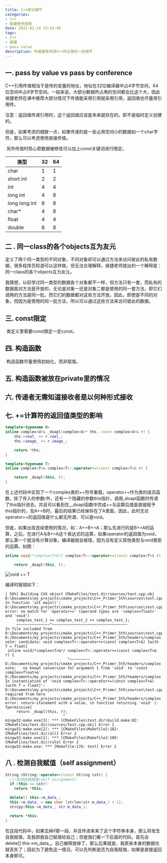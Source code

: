 ```yaml
---
title: C++部分细节
categories: 
- C++
- 侯捷老师视频
date: 2021-01-24 23:24:49
tags: 
- C++
- 侯捷
- pass value
description: 听侯捷老师讲C++时记录的一些细节
---
```


## 一. pass by value vs pass by conference

​		C++引用传值相当于是传的变量的地址，地址在32位编译器中占4字节空间，64位空间中占8字节空间。一般来说，大部分数据所占用的空间都会比这个大，因此侯捷老师在课中推荐大部分情况下传值能采用引用就采用引用，返回值也尽量用引用传。

​	注意：返回值传递引用时，这个返回值应该是本来就存在的，即不是临时定义创建的。	

​	但是，如果考虑的细致一点，如果传递的是一些占用空间小的数据如一个char字符，那么可以考虑使用直接传值。

​		另外传值时担心原数据被修改可以加上const关键词进行限定。

| 类型          | 32  | 64  |
| ------------- | --- | --- |
| char          | 1   | 1   |
| short int     | 2   | 2   |
| int           | 4   | 4   |
| long int      | 4   | 8   |
| long long int | 8   | 8   |
| char*         | 4   | 8   |
| float         | 4   | 4   |
| double        | 8   | 8   |





## 二 . 同一class的各个objects互为友元

​		定义了两个同一类型的不同对象，不同对象却可以通过方法来访问彼此的私有数据，很多程序员知道可以这样做，但无法合理解释，侯捷老师提出的一个解释是：同一class的各个objects互为友元。

​		我猜想，以前学过同一类型的数据各个对象都不一样，但方法只有一套，而私有的数据面对方法是开放的，无论是对象一还是对象二都是使用的同一套方法，即它们调用的方法是同一批，而它们的数据都对这些方法开放。因此，即使是不同的对象，但因为是使用的同一批方法，所以可以通过这些方法来访问彼此的数据。



## 三. const限定

​		类定义里需要const限定一定const。



## 四. 构造函数

​		构造函数尽量使用初始化，而非赋值。



## 五.  构造函数被放在private里的情况



## 六. 传递者无需知道接收者是以何种形式接收



## 七. +=计算符的返回值类型的影响

```c++
template<typename U>
inline complex<U>& _doapl(complex<U>* ths, const complex<U>& r) {
    ths->real_ += r.real_;
    ths->image_ += r.image_;

    return *ths;
}

template<typename T>
inline complex<T>& complex<T>::operator+=(const complex<T>& r) {

    return _doapl(this, r);
}
```

​		在上述代码中实现了一个complex类的+=符号重载，operator+=作为类的成员函数，除了传入的参数r外，还有一个隐藏的参数this指针，调用_doapl函数时传递了this指针进去。并且可以看到在__doapl函数中完成+=与运算后值是直接赋予this指针的，及A+=B时，最后的结果已经保存在了A里面，因此，此时无论operator+=的返回值是什么都无所谓，可以是void。

​		但是，如果出现连续使用的情况，如：A+=B+=A；那么先进行的是B+=A的运算，之后，在进行A与B+=A这个表达式的运算，如果operator的返回值为void，那么第一个就没有计算对象，编译器就会报错，因为没有定义其他类型与void类型的运算。如图：

```c++
inline void/*complex<T>&*/ complex<T>::operator+=(const complex<T>& r) {

    return _doapl(this, r);
```

![void += T](D:\Documents\my_projects\my_blog\source\_posts\C++部分细节\001.png)

编译时报错如下：

```shell
[ 50%] Building CXX object CMakeFiles/test.dir/sources/test.cpp.obj
D:\Documents\my_projects\cmake_projects\C++_Primer_5th\sources\test.cpp: In function 'int main()':
D:\Documents\my_projects\cmake_projects\C++_Primer_5th\sources\test.cpp:17:20: error: no match for 'operator+=' (operand types are 'complex<float>' and 'void')
     complex_test_1 += complex_test_2 += complex_test_1;
     ~~~~~~~~~~~~~~~^~~~~~~~~~~~~~~~~~~~~~~~~~~~~~~~~~~
In file included from D:\Documents\my_projects\cmake_projects\C++_Primer_5th\sources\test.cpp:4:0:
D:/Documents/my_projects/cmake_projects/C++_Primer_5th/headers/complex.hpp:36:28: note: candidate: void complex<T>::operator+=(const complex<T>&) [with T = float]
 inline void/*complex<T>&*/ complex<T>::operator+=(const complex<T>& r) {
                            ^~~~~~~~~~
D:/Documents/my_projects/cmake_projects/C++_Primer_5th/headers/complex.hpp:36:28: note:   no known conversion for argument 1 from 'void' to 'const complex<float>&'
D:/Documents/my_projects/cmake_projects/C++_Primer_5th/headers/complex.hpp: In instantiation of 'void complex<T>::operator+=(const complex<T>&) [with T = float]':
D:\Documents\my_projects\cmake_projects\C++_Primer_5th\sources\test.cpp:17:41:   required from here
D:/Documents/my_projects/cmake_projects/C++_Primer_5th/headers/complex.hpp:38:26: error: return-statement with a value, in function returning 'void' [-fpermissive]
     return _doapl(this, r);
                          ^
mingw32-make.exe[3]: *** [CMakeFiles\test.dir\build.make:82: CMakeFiles/test.dir/sources/test.cpp.obj] Error 1
mingw32-make.exe[2]: *** [CMakeFiles\Makefile2:182: CMakeFiles/test.dir/all] Error 2
mingw32-make.exe[1]: *** [CMakeFiles\Makefile2:189: CMakeFiles/test.dir/rule] Error 2
mingw32-make.exe: *** [Makefile:176: test] Error 2

```

## 八 . 检测自我赋值（self assignment）

```c++
String &String::operator=(const String &str) {
  //!检测自我赋值(self assignment)
  if (this == &str)
    return *this;

  delete[] this->m_data_;
  this->m_data_ = new char [strlen(str.m_data_) + 1];
  strcpy(this->m_data_, str.m_data_);

  return *this;
}
```

​		在这段代码中，如果去掉if那一段，并且传进来来了这个字符串本身，那么将发生自我赋值，及我把我自己赋值给自己；但是我们看一下后面的代码，首先会delete[] this->m_data_，自己被释放掉了，那么后果就是，我原来本身的数据也就丢失了；因此为了避免这一情况，可以先判断是否为自我赋值，如果是直接返回本身即可。